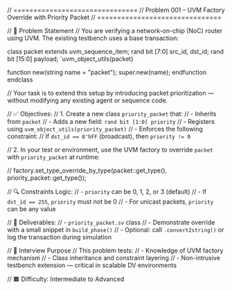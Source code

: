 // ===============================
// Problem 001 – UVM Factory Override with Priority Packet
// ===============================

// 📝 Problem Statement
// You are verifying a network-on-chip (NoC) router using UVM. The existing testbench uses a base transaction:

class packet extends uvm_sequence_item;
  rand bit [7:0] src_id, dst_id;
  rand bit [15:0] payload;
  `uvm_object_utils(packet)

  function new(string name = "packet");
    super.new(name);
  endfunction
endclass

// Your task is to extend this setup by introducing packet prioritization — without modifying any existing agent or sequence code.

// ✅ Objectives:
// 1. Create a new class `priority_packet` that:
//    - Inherits from `packet`
//    - Adds a new field: `rand bit [1:0] priority`
//    - Registers using `uvm_object_utils(priority_packet)`
//    - Enforces the following constraint:
//        If `dst_id == 8'hFF` (broadcast), then `priority != 0`

// 2. In your test or environment, use the UVM factory to override `packet` with `priority_packet` at runtime:

//     factory.set_type_override_by_type(packet::get_type(), priority_packet::get_type());

// 🔍 Constraints Logic:
// - `priority` can be 0, 1, 2, or 3 (default)
// - If `dst_id == 255`, `priority` must not be 0
// - For unicast packets, `priority` can be any value

// 🎯 Deliverables:
// - `priority_packet.sv` class
// - Demonstrate override with a small snippet in `build_phase()`
// - Optional: call `.convert2string()` or log the transaction during simulation

// 🧠 Interview Purpose
// This problem tests:
// - Knowledge of UVM factory mechanism
// - Class inheritance and constraint layering
// - Non-intrusive testbench extension — critical in scalable DV environments

// 🟧 Difficulty: Intermediate to Advanced
